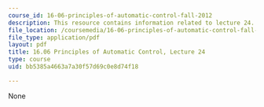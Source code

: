 ```yaml
---
course_id: 16-06-principles-of-automatic-control-fall-2012
description: This resource contains information related to lecture 24.
file_location: /coursemedia/16-06-principles-of-automatic-control-fall-2012/bb5385a4663a7a30f57d69c0e8d74f18_MIT16_06F12_Lecture_24.pdf
file_type: application/pdf
layout: pdf
title: 16.06 Principles of Automatic Control, Lecture 24
type: course
uid: bb5385a4663a7a30f57d69c0e8d74f18

---
```

None